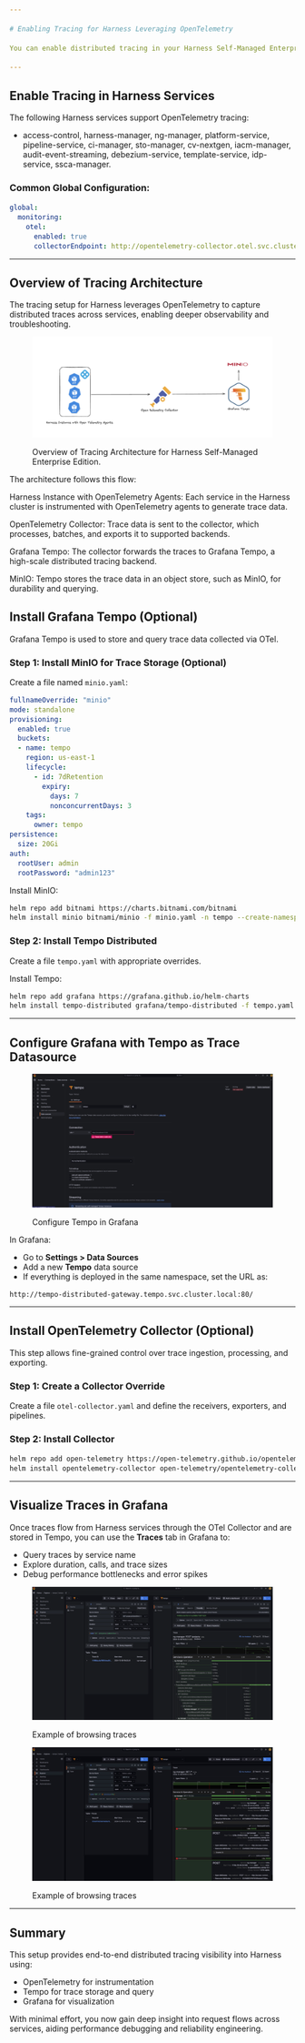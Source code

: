 ```yaml
---

# Enabling Tracing for Harness Leveraging OpenTelemetry

You can enable distributed tracing in your Harness Self-Managed Enterprise Edition using the OpenTelemetry (OTel) collector and Grafana Tempo for trace visualization. This guide outlines how to configure tracing across services, set up storage, deploy Tempo, and configure Grafana as a trace explorer.

---
```


## Enable Tracing in Harness Services

The following Harness services support OpenTelemetry tracing:

- access-control, harness-manager, ng-manager, platform-service, pipeline-service, ci-manager, sto-manager, cv-nextgen, iacm-manager, audit-event-streaming, debezium-service, template-service, idp-service, ssca-manager.

### Common Global Configuration:
```yaml
global:
  monitoring:
    otel:
      enabled: true
      collectorEndpoint: http://opentelemetry-collector.otel.svc.cluster.local:4317/
```

---

## Overview of Tracing Architecture

The tracing setup for Harness leverages OpenTelemetry to capture distributed traces across services, enabling deeper observability and troubleshooting. 

<figure>

![Tracing Arch Placeholder](../static/tempo-otel-arch.png)

<figcaption> Overview of Tracing Architecture for Harness Self-Managed Enterprise Edition.</figcaption>

</figure>

The architecture follows this flow:

Harness Instance with OpenTelemetry Agents: Each service in the Harness cluster is instrumented with OpenTelemetry agents to generate trace data.

OpenTelemetry Collector: Trace data is sent to the collector, which processes, batches, and exports it to supported backends.

Grafana Tempo: The collector forwards the traces to Grafana Tempo, a high-scale distributed tracing backend.

MinIO: Tempo stores the trace data in an object store, such as MinIO, for durability and querying.

## Install Grafana Tempo (Optional)

Grafana Tempo is used to store and query trace data collected via OTel.

### Step 1: Install MinIO for Trace Storage (Optional)

Create a file named `minio.yaml`:
```yaml
fullnameOverride: "minio"
mode: standalone
provisioning:
  enabled: true
  buckets:
  - name: tempo
    region: us-east-1
    lifecycle:
      - id: 7dRetention
        expiry:
          days: 7
          nonconcurrentDays: 3
    tags:
      owner: tempo
persistence:
  size: 20Gi
auth:
  rootUser: admin
  rootPassword: "admin123"
```

Install MinIO:
```bash
helm repo add bitnami https://charts.bitnami.com/bitnami
helm install minio bitnami/minio -f minio.yaml -n tempo --create-namespace
```

### Step 2: Install Tempo Distributed

Create a file `tempo.yaml` with appropriate overrides.

Install Tempo:
```bash
helm repo add grafana https://grafana.github.io/helm-charts
helm install tempo-distributed grafana/tempo-distributed -f tempo.yaml -n tempo
```

---

## Configure Grafana with Tempo as Trace Datasource

<figure>

![Configure-Tempo-In-Grafana](../static/tempo-setup.png)

<figcaption> Configure Tempo in Grafana</figcaption>

</figure>

In Grafana:
- Go to **Settings > Data Sources**
- Add a new **Tempo** data source
- If everything is deployed in the same namespace, set the URL as:

```http
http://tempo-distributed-gateway.tempo.svc.cluster.local:80/
```

---

## Install OpenTelemetry Collector (Optional)

This step allows fine-grained control over trace ingestion, processing, and exporting.

### Step 1: Create a Collector Override
Create a file `otel-collector.yaml` and define the receivers, exporters, and pipelines.

### Step 2: Install Collector
```bash
helm repo add open-telemetry https://open-telemetry.github.io/opentelemetry-helm-charts
helm install opentelemetry-collector open-telemetry/opentelemetry-collector -f otel-collector.yaml -n otel --create-namespace
```

---

## Visualize Traces in Grafana

Once traces flow from Harness services through the OTel Collector and are stored in Tempo, you can use the **Traces** tab in Grafana to:

- Query traces by service name
- Explore duration, calls, and trace sizes
- Debug performance bottlenecks and error spikes

<figure>

![Example 1a](../static/trace-example-1a.png)

<figcaption> Example of browsing traces</figcaption>

</figure>

<figure>

![Example 1b](../static/trace-example-1b.png)

<figcaption> Example of browsing traces</figcaption>

</figure>

---

## Summary

This setup provides end-to-end distributed tracing visibility into Harness using:
- OpenTelemetry for instrumentation
- Tempo for trace storage and query
- Grafana for visualization

With minimal effort, you now gain deep insight into request flows across services, aiding performance debugging and reliability engineering.

